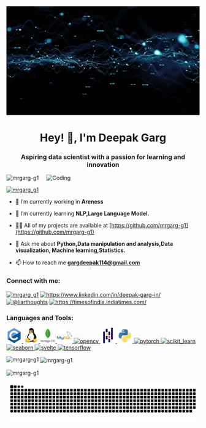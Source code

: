 <img src="https://github.com/mrgarg-g1/Certificates/blob/main/img1.jpg" alt="MasterHead" style="width:1000px;">
<h1 align="center">Hey! 👋, I'm Deepak Garg</h1>
<h3 align="center">Aspiring data scientist with a passion for learning and innovation</h3>
<img align="right" alt="Coding" width="400" src="https://github.com/mrgarg-g1/Certificates/blob/main/image_processing20210906-21747-1my2eko.gif">

<p align="left"> <img src="https://komarev.com/ghpvc/?username=mrgarg-g1&label=Profile%20views&color=0e75b6&style=flat" alt="mrgarg-g1" /> </p>

<p align="left"> <a href="https://twitter.com/mrgarg_g1" target="blank"><img src="https://img.shields.io/twitter/follow/mrgarg_g1?logo=twitter&style=for-the-badge" alt="mrgarg_g1" /></a> </p>

- 🔭 I’m currently working in **Areness**

- 🌱 I’m currently learning **NLP,Large Language Model.**

- 👨‍💻 All of my projects are available at [https://github.com/mrgarg-g1](https://github.com/mrgarg-g1)

- 💬 Ask me about **Python,Data manipulation and analysis,Data visualization, Machine learning,Statistics.**

- 📫 How to reach me **gargdeepak114@gmail.com**



<h3 align="left">Connect with me:</h3>
<p align="left">
<a href="https://twitter.com/mrgarg_g1" target="blank"><img align="center" src="https://raw.githubusercontent.com/rahuldkjain/github-profile-readme-generator/master/src/images/icons/Social/twitter.svg" alt="mrgarg_g1" height="30" width="40" /></a>
<a href="https://linkedin.com/in/https://www.linkedin.com/in/deepak-garg-in/" target="blank"><img align="center" src="https://raw.githubusercontent.com/rahuldkjain/github-profile-readme-generator/master/src/images/icons/Social/linked-in-alt.svg" alt="https://www.linkedin.com/in/deepak-garg-in/" height="30" width="40" /></a>
<a href="https://medium.com/@liarthoughts" target="blank"><img align="center" src="https://raw.githubusercontent.com/rahuldkjain/github-profile-readme-generator/master/src/images/icons/Social/medium.svg" alt="@liarthoughts" height="30" width="40" /></a>
<a href="/https://timesofindia.indiatimes.com/" target="blank"><img align="center" src="https://raw.githubusercontent.com/rahuldkjain/github-profile-readme-generator/master/src/images/icons/Social/rss.svg" alt="https://timesofindia.indiatimes.com/" height="30" width="40" /></a>
</p>

<h3 align="left">Languages and Tools:</h3>
<p align="left"> <a href="https://www.cprogramming.com/" target="_blank" rel="noreferrer"> <img src="https://raw.githubusercontent.com/devicons/devicon/master/icons/c/c-original.svg" alt="c" width="40" height="40"/> </a> <a href="https://www.linux.org/" target="_blank" rel="noreferrer"> <img src="https://raw.githubusercontent.com/devicons/devicon/master/icons/linux/linux-original.svg" alt="linux" width="40" height="40"/> </a> <a href="https://www.mongodb.com/" target="_blank" rel="noreferrer"> <img src="https://raw.githubusercontent.com/devicons/devicon/master/icons/mongodb/mongodb-original-wordmark.svg" alt="mongodb" width="40" height="40"/> </a> <a href="https://www.mysql.com/" target="_blank" rel="noreferrer"> <img src="https://raw.githubusercontent.com/devicons/devicon/master/icons/mysql/mysql-original-wordmark.svg" alt="mysql" width="40" height="40"/> </a> <a href="https://opencv.org/" target="_blank" rel="noreferrer"> <img src="https://www.vectorlogo.zone/logos/opencv/opencv-icon.svg" alt="opencv" width="40" height="40"/> </a> <a href="https://pandas.pydata.org/" target="_blank" rel="noreferrer"> <img src="https://raw.githubusercontent.com/devicons/devicon/2ae2a900d2f041da66e950e4d48052658d850630/icons/pandas/pandas-original.svg" alt="pandas" width="40" height="40"/> </a> <a href="https://www.python.org" target="_blank" rel="noreferrer"> <img src="https://raw.githubusercontent.com/devicons/devicon/master/icons/python/python-original.svg" alt="python" width="40" height="40"/> </a> <a href="https://pytorch.org/" target="_blank" rel="noreferrer"> <img src="https://www.vectorlogo.zone/logos/pytorch/pytorch-icon.svg" alt="pytorch" width="40" height="40"/> </a> <a href="https://scikit-learn.org/" target="_blank" rel="noreferrer"> <img src="https://upload.wikimedia.org/wikipedia/commons/0/05/Scikit_learn_logo_small.svg" alt="scikit_learn" width="40" height="40"/> </a> <a href="https://seaborn.pydata.org/" target="_blank" rel="noreferrer"> <img src="https://seaborn.pydata.org/_images/logo-mark-lightbg.svg" alt="seaborn" width="40" height="40"/> </a> <a href="https://svelte.dev" target="_blank" rel="noreferrer"> <img src="https://upload.wikimedia.org/wikipedia/commons/1/1b/Svelte_Logo.svg" alt="svelte" width="40" height="40"/> </a> <a href="https://www.tensorflow.org" target="_blank" rel="noreferrer"> <img src="https://www.vectorlogo.zone/logos/tensorflow/tensorflow-icon.svg" alt="tensorflow" width="40" height="40"/> </a> </p>

<p><img align="left" src="https://github-readme-stats.vercel.app/api/top-langs?username=mrgarg-g1&show_icons=true&locale=en&layout=compact" alt="mrgarg-g1" /></p>

<p>&nbsp;<img align="center" src="https://github-readme-stats.vercel.app/api?username=mrgarg-g1&show_icons=true&locale=en" alt="mrgarg-g1" /></p>

<p><img align="center" src="https://github-readme-streak-stats.herokuapp.com/?user=mrgarg-g1&" alt="mrgarg-g1" /></p>


![snake gif](https://github.com/mrgarg-g1/Certificates/blob/output/github-contribution-grid-snake.svg)












